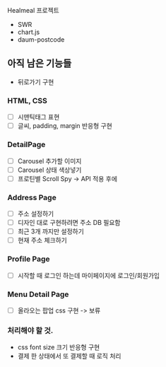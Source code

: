 Healmeal 프로젝트

- SWR
- chart.js
- daum-postcode

## 아직 남은 기능들

- 뒤로가기 구현

### HTML, CSS

- [ ] 시맨틱태그 표현
- [ ] 글씨, padding, margin 반응형 구현

### DetailPage

- [ ] Carousel 추가할 이미지
- [ ] Carousel 상태 색상넣기
- [ ] 프로틴별 Scroll Spy -> API 적용 후에

### Address Page

- [ ] 주소 설정하기
- [ ] 디자인 대로 구현하려면 주소 DB 필요함
- [ ] 최근 3개 까지만 설정하기
- [ ] 현재 주소 체크하기

### Profile Page

- [ ] 시작할 때 로그인 하는데 마이페이지에 로그인/회원가입

### Menu Detail Page

- [ ] 올라오는 팝업 css 구현 -> 보류

### 처리해야 할 것.

- css font size 크기 반응형 구현
- 결제 한 상태에서 또 결제할 때 로직 처리
